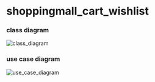 # shoppingmall_cart_wishlist

### class diagram
![class_diagram](https://gitlab.com/2020-flateer/plateer_project/shoppingmall_cart_wishlist/-/raw/master/diagram/class%20diagram.png)


### use case diagram
![use_case_diagram](https://gitlab.com/2020-flateer/plateer_project/shoppingmall_cart_wishlist/-/blob/master/diagram/use%20case%20diagram.png)
